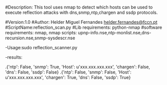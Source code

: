 #Description: This tool uses nmap to detect which hosts can be used to execute reflection attacks with dns,snmp,ntp,chargen and ssdp protocols. 


#Version:1.0
#Author: Helder Miguel Fernandes <helder.fernandes@fccn.pt>
#ScriptName:reflection_scan.py
#Lib requirements: python-nmap
#software requirements: nmap, nmap scripts: upnp-info.nse,ntp-monlist.nse,dns-recursion.nse,snmp-sysdescr.nse




-Usage:sudo reflection_scanner.py <target host or network>

-results:

.{'ntp': False, 'snmp': True, 'Host': u'xxx.xxx.xxx.xxx', 'chargen': False, 'dns': False, 'ssdp': False}
.{'ntp': False, 'snmp': False, 'Host': u'xxx.xxx.xxx.xxx', 'chargen': True, 'dns': False, 'ssdp': True}


